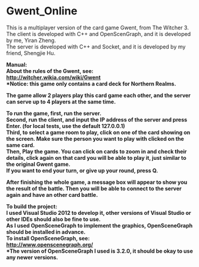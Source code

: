 # Gwent_Online
This is a multiplayer version of the card game Gwent, from The Witcher 3.  
The client is developed with C++ and OpenScenGraph, and it is developed by me, Yiran Zheng.  
The server is developed with C++ and Socket, and it is developed by my friend, Shengjie Hu.  
  
<b>Manual:  
About the rules of the Gwent, see:  
http://witcher.wikia.com/wiki/Gwent  
*Notice: this game only contains a card deck for Northern Realms.  
  
The game allow 2 players play this card game each other, and the server can serve up to 4 players at the same time.  
  
To run the game, first, run the server.  
Second, run the client, and input the IP address of the server and press Enter. (for local tests, use the default 127.0.0.1)  
Third, to select a game room to play, click on one of the card showing on the screen. Make sure the person you want to play with clicked on the same card.  
Then, Play the game. You can click on cards to zoom in and check their details, click again on that card you will be able to play it, just similar to the original Gwent game.  
If you want to end your turn, or give up your round, press Q.  
  
After finishing the whole game, a message box will appear to show you the result of the battle. Then you will be able to connect to the server again and have an other card battle.  
  
<b>To build the project:  
I used Visual Studio 2012 to develop it, other versions of Visual Studio or other IDEs should also be fine to use.  
As I used OpenSceneGraph to implement the graphics, OpenSceneGraph should be installed in advance.  
To install OpenSceneGraph, see:  
http://www.openscenegraph.org/  
*The version of OpenSceneGraph I used is 3.2.0, it should be okay to use any newer versions.
